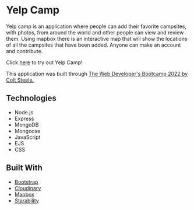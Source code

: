 <h1>Yelp Camp</h1>
<p>Yelp camp is an application where people can add their favorite campsites, with photos, from around the world and other people can view and review them. Using mapbox there is an interactive map that will show the locations of all the campsites that have been added. Anyone can make an account and contribute.</p>
<p>Click <a href="https://yelp0camp.herokuapp.com/">here</a> to try out Yelp Camp!</p>

<p>This application was built through <a href="https://www.udemy.com/course/the-web-developer-bootcamp/">The Web Developer's Bootcamp 2022 by Colt Steele.</a></p>

<h2>Technologies</h2>
<ul>
  <li>Node.js</li>
  <li>Express</li>
  <li>MongoDB</li>
  <li>Mongoose</li>
  <li>JavaScript</li>
  <li>EJS</li>
  <li>CSS</li>
</ul>

<h2>Built With</h2>
<ul>
  <li><a href="https://getbootstrap.com/">Bootstrap</a></li>
  <li><a href="https://cloudinary.com/">Cloudinary</a></li>
  <li><a href="https://www.mapbox.com/">Mapbox</a></li>
  <li><a href="https://github.com/LunarLogic/starability">Starability</a></li>
</ul>